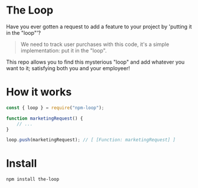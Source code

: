 # The Loop
Have you ever gotten a request to add a feature to your project by 'putting it in the "loop"'?
> We need to track user purchases with this code, it's a simple implementation: put it in the "loop".

This repo allows you to find this mysterious "loop" and add whatever you want to it; satisfying both you and your employeer!

# How it works
```javascript
const { loop } = require("npm-loop");

function marketingRequest() {
    // ...
}

loop.push(marketingRequest); // [ [Function: marketingRequest] ]
```

# Install
```
npm install the-loop
```